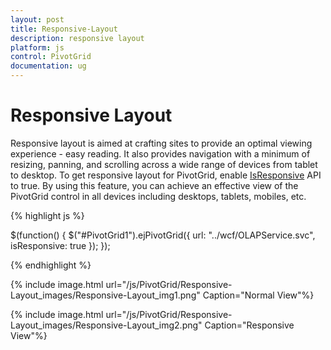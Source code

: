 ```yaml
---
layout: post
title: Responsive-Layout
description: responsive layout
platform: js
control: PivotGrid
documentation: ug
---
```


# Responsive Layout

Responsive layout is aimed at crafting sites to provide an optimal viewing experience - easy reading. It also provides navigation with a minimum of resizing, panning, and scrolling across a wide range of devices from tablet to desktop. To get responsive layout for PivotGrid, enable [IsResponsive](/js/api/ejPivotGrid#members:isresponsive) API to true. By using this feature, you can achieve an effective view of the PivotGrid control in all devices including desktops, tablets, mobiles, etc. 

{% highlight js %}

$(function() {
    $("#PivotGrid1").ejPivotGrid({
        url: "../wcf/OLAPService.svc",
        isResponsive: true 
    });
});

{% endhighlight %}

{% include image.html url="/js/PivotGrid/Responsive-Layout_images/Responsive-Layout_img1.png" Caption="Normal View"%}

{% include image.html url="/js/PivotGrid/Responsive-Layout_images/Responsive-Layout_img2.png" Caption="Responsive View"%}

